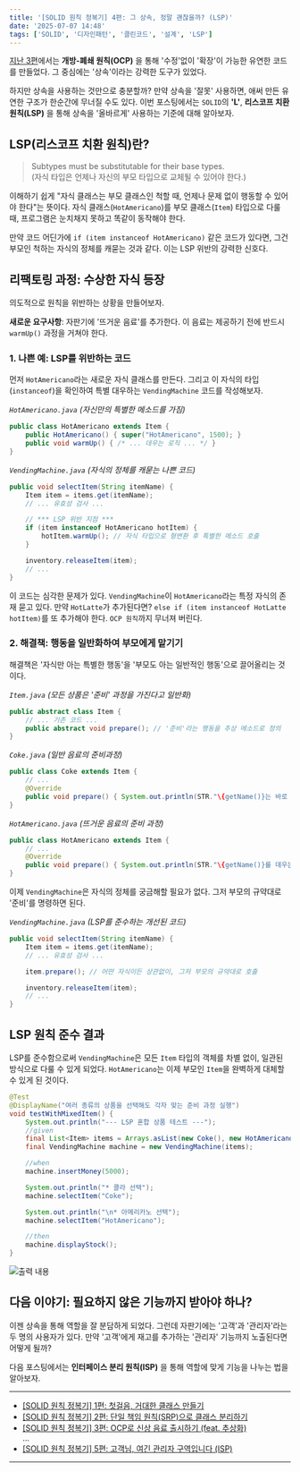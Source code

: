 ```yaml
---
title: '[SOLID 원칙 정복기] 4편: 그 상속, 정말 괜찮을까? (LSP)'
date: '2025-07-07 14:48'
tags: ['SOLID', '디자인패턴', '클린코드', '설계', 'LSP']
---
```


[지난 3편](https://yseek.github.io/yun-blog/posts/solid-vending-machine-3)에서는  __개방-폐쇄 원칙(OCP)__ 을 통해 '수정'없이 '확장'이 가능한 유연한 코드를 만들었다. 그 중심에는 '상속'이라는 강력한 도구가 있었다.

하지만 상속을 사용하는 것만으로 충분할까? 만약 상속을 '잘못' 사용하면, 애써 만든 유연한 구조가 한순간에 무너질 수도 있다. 이번 포스팅에서는 `SOLID`의 __'L'__, __리스코프 치환 원칙(LSP)__ 을 통해 상속을 '올바르게' 사용하는 기준에 대해 알아보자.

## LSP(리스코프 치환 원칙)란?

> Subtypes must be substitutable for their base types.  
> (자식 타입은 언제나 자신의 부모 타입으로 교체될 수 있어야 한다.)

이해하기 쉽게 "자식 클래스는 부모 클래스인 척할 때, 언제나 문제 없이 행동할 수 있어야 한다"는 뜻이다. 자식 클래스(`HotAmericano`)를 부모 클래스(`Item`) 타입으로 다룰 때, 프로그램은 눈치채지 못하고 똑같이 동작해야 한다.

만약 코드 어딘가에 `if (item instanceof HotAmericano)` 같은 코드가 있다면, 그건 부모인 척하는 자식의 정체를 캐묻는 것과 같다. 이는 LSP 위반의 강력한 신호다.

## 리팩토링 과정: 수상한 자식 등장

의도적으로 원칙을 위반하는 상황을 만들어보자.

__새로운 요구사항__: 자판기에 '뜨거운 음료'를 추가한다. 이 음료는 제공하기 전에 반드시 `warmUp()` 과정을 거쳐야 한다.

### 1. 나쁜 예: LSP를 위반하는 코드

먼저 `HotAmericano`라는 새로운 자식 클래스를 만든다. 그리고 이 자식의 타입(`instanceof`)을 확인하여 특별 대우하는 `VendingMachine` 코드를 작성해보자.

_`HotAmericano.java` (자신만의 특별한 메소드를 가짐)_
```java
public class HotAmericano extends Item {
    public HotAmericano() { super("HotAmericano", 1500); }
    public void warmUp() { /* ... 데우는 로직 ... */ }
}
```

_`VendingMachine.java` (자식의 정체를 캐묻는 나쁜 코드)_
```java
public void selectItem(String itemName) {
    Item item = items.get(itemName);
    // ... 유효성 검사 ...

    // *** LSP 위반 지점 ***
    if (item instanceof HotAmericano hotItem) {
        hotItem.warmUp(); // 자식 타입으로 형변환 후 특별한 메소드 호출
    }

    inventory.releaseItem(item);
    // ...
}
```

이 코드는 심각한 문제가 있다. `VendingMachine`이 `HotAmericano`라는 특정 자식의 존재 묻고 있다. 만약 `HotLatte`가 추가된다면? `else if (item instanceof HotLatte hotItem)`를 또 추가해야 한다. `OCP 원칙`까지 무너져 버린다.

### 2. 해결책: 행동을 일반화하여 부모에게 맡기기

해결책은 '자식만 아는 특별한 행동'을 '부모도 아는 일반적인 행동'으로 끌어올리는 것이다.

_`Item.java` (모든 상품은 '준비' 과정을 가진다고 일반화)_
```java
public abstract class Item {
    // ... 기존 코드 ...
    public abstract void prepare(); // '준비'라는 행동을 추상 메소드로 정의
}
```

_`Coke.java` (일반 음료의 준비과정)_
```java
public class Coke extends Item {
    // ...
    @Override
    public void prepare() { System.out.println(STR."\{getName()}는 바로 제공됩니다."); }
}
```

_`HotAmericano.java` (뜨거운 음료의 준비 과정)_
```java
public class HotAmericano extends Item {
    // ...
    @Override
    public void prepare() { System.out.println(STR."\{getName()}를 데우는 중... 완료!"); }
}
```

이제 `VendingMachine`은 자식의 정체를 궁금해할 필요가 없다. 그저 부모의 규약대로 '준비'를 명령하면 된다.

_`VendingMachine.java` (LSP를 준수하는 개선된 코드)_
```java
public void selectItem(String itemName) {
    Item item = items.get(itemName);
    // ... 유효성 검사 ...

    item.prepare(); // 어떤 자식이든 상관없이, 그저 부모의 규약대로 호출

    inventory.releaseItem(item);
    // ...
}
```

## LSP 원칙 준수 결과

LSP를 준수함으로써 `VendingMachine`은 모든 `Item` 타입의 객체를 차별 없이, 일관된 방식으로 다룰 수 있게 되었다. `HotAmericano`는 이제 부모인 `Item`을 완벽하게 대체할 수 있게 된 것이다.

```java
@Test
@DisplayName("여러 종류의 상품을 선택해도 각자 맞는 준비 과정 실행")
void testWithMixedItem() {
    System.out.println("--- LSP 혼합 상품 테스트 ---");
    //given
    final List<Item> items = Arrays.asList(new Coke(), new HotAmericano(), new Cider());
    final VendingMachine machine = new VendingMachine(items);

    //when
    machine.insertMoney(5000);

    System.out.println("* 콜라 선택");
    machine.selectItem("Coke");

    System.out.println("\n* 아메리카노 선택");
    machine.selectItem("HotAmericano");

    //then
    machine.displayStock();
}
```
![출력 내용](../images/solid-vending-machine-4/vending-machine-4-1.png)

## 다음 이야기: 필요하지 않은 기능까지 받아야 하나?

이젠 상속을 통해 역할을 잘 분담하게 되었다. 그런데 자판기에는 '고객'과 '관리자'라는 두 명의 사용자가 있다. 만약 '고객'에게 재고를 추가하는 '관리자' 기능까지 노출된다면 어떻게 될까?

다음 포스팅에서는 __인터페이스 분리 원칙(ISP)__ 을 통해 역할에 맞게 기능을 나누는 법을 알아보자.


---
- [[SOLID 원칙 정복기] 1편: 첫걸음, 거대한 클래스 만들기](https://yseek.github.io/yun-blog/posts/solid-vending-machine-1)  
- [[SOLID 원칙 정복기] 2편: 단일 책임 원칙(SRP)으로 클래스 분리하기](https://yseek.github.io/yun-blog/posts/solid-vending-machine-2)
- [[SOLID 원칙 정복기] 3편: OCP로 신상 음료 출시하기 (feat. 추상화)](https://yseek.github.io/yun-blog/posts/solid-vending-machine-3)  
...
- [[SOLID 원칙 정복기] 5편: 고객님, 여긴 관리자 구역입니다 (ISP)](https://yseek.github.io/yun-blog/posts/solid-vending-machine-5)
---